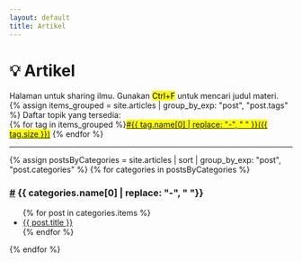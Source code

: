 ```yaml
---
layout: default
title: Artikel
---
```


# 💡️ Artikel

Halaman untuk sharing ilmu. Gunakan <mark>Ctrl+F</mark> untuk mencari judul materi.  
{% assign items_grouped = site.articles | group_by_exp: "post", "post.tags" %}
Daftar topik yang tersedia: <br>{% for tag in items_grouped %}<mark><a href="#{{ tag.name }}">#{{ tag.name[0] | replace: "-", " " }}({{ tag.size }})</a></mark> {% endfor %}

<hr>

<!-- Group by post categories -->
{% assign postsByCategories = site.articles | sort | group_by_exp: "post", "post.categories"  %}
{% for categories in postsByCategories %}
  <h3 id="{{ categories.name }}"><a href="#{{ categories.name }}">#</a> {{ categories.name[0] | replace: "-", " "}}</h3>
  <ul>
    {% for post in categories.items %}
      <li><a href="{{ post.url }}">{{ post.title }}</a></li>
    {% endfor %} 
  </ul>
{% endfor %}

